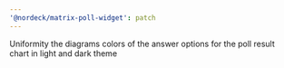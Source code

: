 ```yaml
---
'@nordeck/matrix-poll-widget': patch
---
```


Uniformity the diagrams colors of the answer options for the poll result chart in light and dark theme
